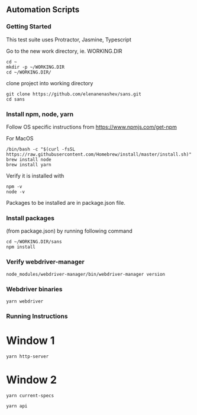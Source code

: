 Automation Scripts
---

### Getting Started
This test suite uses Protractor, Jasmine, Typescript

Go to the new work directory, ie. WORKING.DIR

```
cd ~
mkdir -p ~/WORKING.DIR
cd ~/WORKING.DIR/

```

clone project into working directory

```
git clone https://github.com/elenanenashev/sans.git
cd sans
```

### Install npm, node, yarn
Follow OS specific instructions from https://www.npmjs.com/get-npm

For MacOS

```
/bin/bash -c "$(curl -fsSL https://raw.githubusercontent.com/Homebrew/install/master/install.sh)"
brew install node
brew install yarn
```

Verify it is installed with
```
npm -v
node -v
```  

Packages to be installed are in package.json file.


### Install packages
(from package.json) by running following command
```
cd ~/WORKING.DIR/sans
npm install
```
### Verify webdriver-manager 
```
node_modules/webdriver-manager/bin/webdriver-manager version

```

### Webdriver binaries
```
yarn webdriver
```

### Running Instructions
# Window 1
```
yarn http-server
```

# Window 2
```
yarn current-specs

yarn api

```
